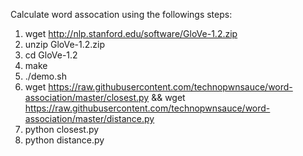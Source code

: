 Calculate word assocation using the followings steps:

1. wget  http://nlp.stanford.edu/software/GloVe-1.2.zip
2. unzip GloVe-1.2.zip
3. cd GloVe-1.2
4. make
5. ./demo.sh
6. wget https://raw.githubusercontent.com/technopwnsauce/word-association/master/closest.py && wget https://raw.githubusercontent.com/technopwnsauce/word-association/master/distance.py
7. python closest.py
8. python distance.py
